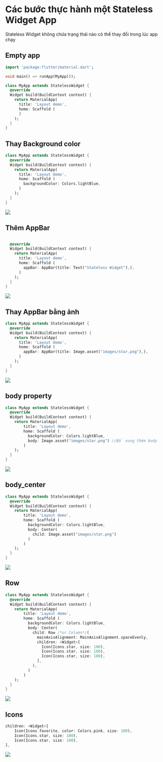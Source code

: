 # Các bước thực hành một Stateless Widget App

Stateless Widget không chứa trạng thái nào có thể thay đổi trong lúc app chạy


## Empty app
```dart
import 'package:flutter/material.dart';

void main() => runApp(MyApp());

class MyApp extends StatelessWidget {
  @override
  Widget build(BuildContext context) {
    return MaterialApp(
      title: 'Layout demo',
      home: Scaffold (        
      )
    );
  }
}
```
## Thay Background color
```dart
class MyApp extends StatelessWidget {
  @override
  Widget build(BuildContext context) {
    return MaterialApp(
      title: 'Layout demo',
      home: Scaffold (
        backgroundColor: Colors.lightBlue,       
      )
    );
  }
}
```
![](.README_images/home_backgroundColor.png)
## Thêm AppBar
```dart

  @override
  Widget build(BuildContext context) {
    return MaterialApp(
      title: 'Layout demo',
      home: Scaffold (
        appBar: AppBar(title: Text("Stateless Widget"),),
      )
    );
  }
}
```
![](.README_images/ThemAppBar.png)

## Thay AppBar bằng ảnh
```dart
class MyApp extends StatelessWidget {
  @override
  Widget build(BuildContext context) {
    return MaterialApp(
      title: 'Layout demo',
      home: Scaffold (
        appBar: AppBar(title: Image.asset("images/star.png"),),
      )
    );
  }
}
```
![](.README_images/appbar_image.png)

## body property
```dart
class MyApp extends StatelessWidget {
  @override
  Widget build(BuildContext context) {
    return MaterialApp(
        title: 'Layout demo',
        home: Scaffold (
          backgroundColor: Colors.lightBlue,
          body: Image.asset("images/star.png") //Bổ xung thêm body
        )
    );
  }
}
```
![](.README_images/body.png)

## body_center
```dart
class MyApp extends StatelessWidget {
  @override
  Widget build(BuildContext context) {
    return MaterialApp(
        title: 'Layout demo',
        home: Scaffold (
          backgroundColor: Colors.lightBlue,
          body: Center(
            child: Image.asset("images/star.png")
          )
        )
    );
  }
}
```
![](.README_images/body_center.png)

## Row
```dart
class MyApp extends StatelessWidget {
  @override
  Widget build(BuildContext context) {
    return MaterialApp(
        title: 'Layout demo',
        home: Scaffold (
          backgroundColor: Colors.lightBlue,
          body: Center(
            child: Row /*or Column*/(
              mainAxisAlignment: MainAxisAlignment.spaceEvenly,
              children: <Widget>[
                Icon(Icons.star, size: 100),
                Icon(Icons.star, size: 100),
                Icon(Icons.star, size: 100),
              ],
            ),
          )
        )
    );
  }
}
```
![](.README_images/row_space_evently.png)
## Icons
```dart
children: <Widget>[
    Icon(Icons.favorite, color: Colors.pink, size: 100),
    Icon(Icons.star, size: 100),
    Icon(Icons.star, size: 100),
],
```
![](.README_images/icons.png)